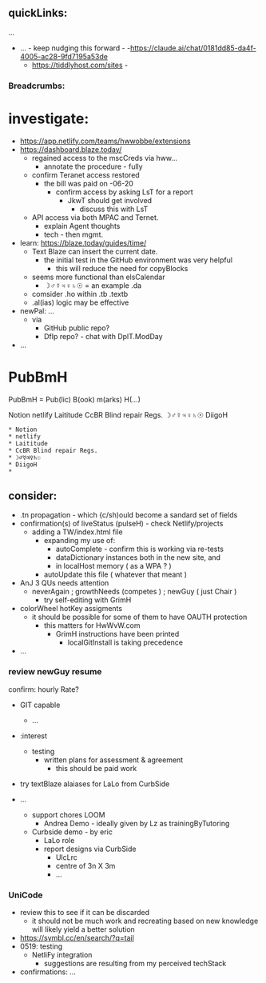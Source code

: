 
## quickLinks:
...

- ... - keep nudging this forward -
  -https://claude.ai/chat/0181dd85-da4f-4005-ac28-9fd7195a53de
  - https://tiddlyhost.com/sites -

### Breadcrumbs:

# investigate:
- https://app.netlify.com/teams/hwwobbe/extensions
- https://dashboard.blaze.today/
  - regained access to the mscCreds via hww...
    - annotate the procedure - fully
  - confirm Teranet access restored
    - the bill was paid on -06-20
      - confirm access by asking LsT for a report
        - JkwT should get involved
          - discuss this with LsT
  - API access via both MPAC and Ternet.
    - explain Agent thoughts
    - tech - then mgmt.
- learn: https://blaze.today/guides/time/
  - Text Blaze can insert the current date.
    - the initial test in the GitHub environment was very helpful
      - this will reduce the need for copyBlocks
  - seems more functional than elsCalendar
    - ☽♂☿♃♀♄☉ = an example .da
  - comsider .ho within .tb .textb 
  - .al(ias) logic may be effective
- newPal: ...
  - via
    - GitHub public repo?
    - DfIp repo? - chat with DplT.ModDay
- ...
 
# PubBmH
PubBmH = Pub(lic)  B(ook) m(arks) H(...)

Notion
netlify
Laititude
CcBR Blind repair Regs.
☽♂☿♃♀♄☉
DiigoH

	* Notion
	* netlify
	* Laititude
	* CcBR Blind repair Regs.
	* ☽♂☿♃♀♄☉
	* DiigoH
	* 

## consider:
- .tn propagation - which {c/sh)ould become a sandard set of fields
- confirmation(s) of liveStatus (pulseH) - check Netlify/projects
  - adding a TW/index.html file
    - expanding my use of:
      -  autoComplete - confirm this is working via re-tests
      -  dataDictionary instances both in the new site, and
      -  in localHost memory ( as a WPA ? )
    - autoUpdate this file ( whatever that meant )
- AnJ 3 QUs needs attention
  - neverAgain ; growthNeeds (competes ) ; newGuy ( just Chair )
    - try self-editing with GrimH
- colorWheel hotKey assigments
  - it should be possible for some of them to have OAUTH protection
    - this matters for HwWvW.com
      - GrimH instructions have been printed
        - localGitInstall is taking precedence 
- ...

### review newGuy resume
confirm: hourly Rate?
- GIT capable
  - ...
- :interest
  - testing
    - written plans for assessment & agreement
      - this should be paid work

- try textBlaze alaiases for LaLo from CurbSide

- ...
  - support chores
    LOOM
      - Andrea Demo - ideally given by Lz as trainingByTutoring
  - Curbside demo - by eric
    - LaLo role
    - report designs via CurbSide
      - UlcLrc
      - centre of 3n X 3m
      - ...
### UniCode

- review this to see if it can be discarded
  - it should not be much work and recreating based on new knowledge will likely yield a better solution
- https://symbl.cc/en/search/?q=tail
- 0519: testing
  - NetliFy integration
    - suggestions are resulting from my perceived techStack
- confirmations: ...
